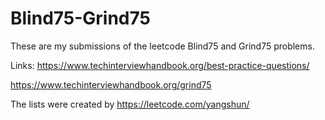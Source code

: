# Blind75-Grind75
These are my submissions of the leetcode Blind75 and Grind75 problems.

Links: https://www.techinterviewhandbook.org/best-practice-questions/

https://www.techinterviewhandbook.org/grind75

The lists were created by https://leetcode.com/yangshun/

